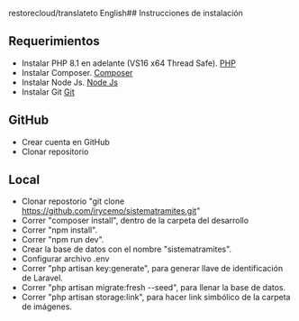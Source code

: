 restorecloud/translateto English## Instrucciones de instalación

## Requerimientos

- Instalar PHP 8.1 en adelante (VS16 x64 Thread Safe).
<a href="https://windows.php.net/download#php-8.1">PHP</a>
- Instalar Composer.
<a href="https://getcomposer.org/">Composer</a>
- Instalar Node Js.
<a href="https://nodejs.org/en/">Node Js</a>
- Instalar Git
<a href="https://git-scm.com/">Git</a>

## GitHub

- Crear cuenta en GitHub
- Clonar repositorio

## Local

- Clonar repostorio "git clone https://github.com/irycemo/sistematramites.git"
- Correr  "composer install", dentro de la carpeta del desarrollo
- Correr "npm install".
- Correr "npm run dev".
- Crear la base de datos con el nombre "sistematramites".
- Configurar archivo .env
- Correr "php artisan key:generate", para generar llave de identificación de Laravel.
- Correr "php artisan migrate:fresh --seed", para llenar la base de datos.
- Correr "php artisan storage:link", para hacer link simbólico de la carpeta de imágenes.
